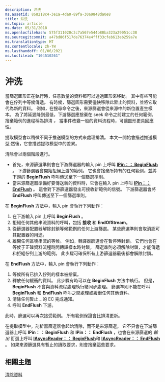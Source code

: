 ```yaml
---
description: 沖洗
ms.assetid: 868218c4-3e1a-4da0-89fa-30a9848da0e8
title: 沖洗
ms.topic: article
ms.date: 05/31/2018
ms.openlocfilehash: 575f311020c2c7a567e544b80ba323a29051cc38
ms.sourcegitcommit: a47bd86f517de76374e4fff33cfeb613eb259a7e
ms.translationtype: MT
ms.contentlocale: zh-TW
ms.lasthandoff: 01/06/2021
ms.locfileid: "104510261"
---
```

# <a name="flushing"></a>沖洗

當篩選圖形正在執行時，任意數量的資料都可以透過圖形來移動。 其中有些可能會在佇列中等候傳遞。 有時候，篩選圖形需要儘快移除此暫止的資料，並將它取代為新的資料。 例如，在搜尋命令之後，來源篩選會從來源中的新位置產生樣本。 為了將延遲降到最低，下游篩選應捨棄在 seek 命令之前建立的任何範例。 捨棄範例的進程稱為排清 *。* 當事件改變一般的資料流程時，可讓圖形更具回應性。

提取模型會以稍微不同于推送模型的方式來處理排清。 本文一開始會描述推送模型;然後，它會描述提取模型中的差異。

清除會以兩個階段進行。

-   首先，來源篩選準則會在下游篩選器的輸入 pin 上呼叫 [**IPin：： BeginFlush**](/windows/desktop/api/Strmif/nf-strmif-ipin-beginflush) 。 下游篩選器會開始拒絕上游的範例。 它也會捨棄所持有的任何範例，並將下游的 **BeginFlush** 呼叫傳送至下一個篩選準則。
-   當來源篩選器準備好要傳送新的資料時，它會在輸入 pin 上呼叫 [**IPin：： EndFlush**](/windows/desktop/api/Strmif/nf-strmif-ipin-endflush) 。 這會對下游篩選器發出可接收新範例的信號。 下游篩選器會將 **EndFlush** 呼叫傳送至下一個篩選準則。

在 **BeginFlush** 方法中，輸入 pin 會執行下列動作：

1.  在下游輸入 pin 上呼叫 **BeginFlush** 。
2.  拒絕任何其他串流資料的呼叫，包括 **接收** 和 **EndOfStream**。
3.  從篩選器配置器解除封鎖等候範例的任何上游篩選。 某些篩選準則會取消認可其配置器的用途。
4.  離開任何區塊串流的等候。 例如，轉譯器篩選會在暫停時封鎖。 它們也會在等候于正確資料流程時間轉譯樣本時封鎖。 篩選準則必須解除封鎖，才能傳遞和拒絕佇列上游的範例。 此步驟可確保所有上游篩選器最後都會解除封鎖。

在 **EndFlush** 方法中，輸入 pin 會執行下列動作：

1.  等候所有已排入佇列的樣本被捨棄。
2.  釋放任何緩衝的資料。 此步驟有時可以在 **BeginFlush** 方法中執行。 但是， **BeginFlush** 不會與資料流程處理執行緒同步處理。 篩選準則不能在呼叫 **BeginFlush** 和 **EndFlush** 呼叫之間處理或緩衝任何其他資料。
3.  清除任何暫止 \_ 的 EC 完成通知。
4.  呼叫 **EndFlush** 下游。

此時，篩選可以再次接受範例。 所有範例保證會比排清更新。

在提取模型中，剖析器篩選器會起始清除，而不是來源篩選。 它不只會在下游篩選器上呼叫 **IPin：： BeginFlush** 和 **IPin：： EndFlush** ，也會在來源篩選的 *輸出* 釘選上呼叫 [**IAsyncReader：： BeginFlush**](/windows/desktop/api/Strmif/nf-strmif-iasyncreader-beginflush)和 [**IAsyncReader：： EndFlush**](/windows/desktop/api/Strmif/nf-strmif-iasyncreader-endflush) 。 如果來源篩選具有暫止的讀取要求，則會捨棄這些要求。

## <a name="related-topics"></a>相關主題

<dl> <dt>

[清除資料](flushing-data.md)
</dt> </dl>

 

 



